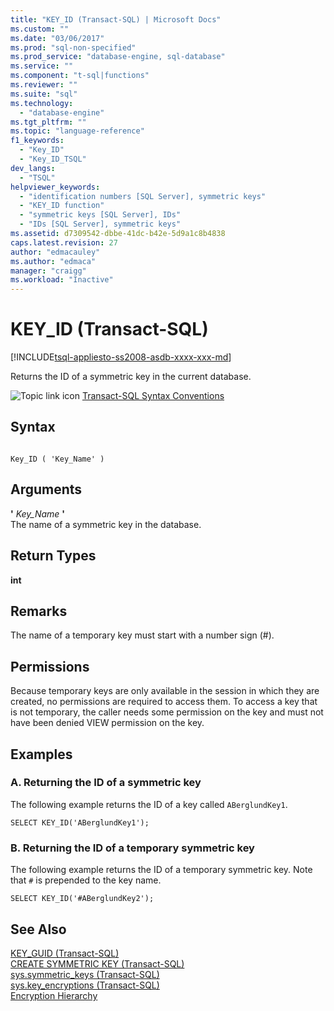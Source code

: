 ```yaml
---
title: "KEY_ID (Transact-SQL) | Microsoft Docs"
ms.custom: ""
ms.date: "03/06/2017"
ms.prod: "sql-non-specified"
ms.prod_service: "database-engine, sql-database"
ms.service: ""
ms.component: "t-sql|functions"
ms.reviewer: ""
ms.suite: "sql"
ms.technology: 
  - "database-engine"
ms.tgt_pltfrm: ""
ms.topic: "language-reference"
f1_keywords: 
  - "Key_ID"
  - "Key_ID_TSQL"
dev_langs: 
  - "TSQL"
helpviewer_keywords: 
  - "identification numbers [SQL Server], symmetric keys"
  - "KEY_ID function"
  - "symmetric keys [SQL Server], IDs"
  - "IDs [SQL Server], symmetric keys"
ms.assetid: d7309542-dbbe-41dc-b42e-5d9a1c8b4838
caps.latest.revision: 27
author: "edmacauley"
ms.author: "edmaca"
manager: "craigg"
ms.workload: "Inactive"
---
```

# KEY_ID (Transact-SQL)
[!INCLUDE[tsql-appliesto-ss2008-asdb-xxxx-xxx-md](../../includes/tsql-appliesto-ss2008-asdb-xxxx-xxx-md.md)]

  Returns the ID of a symmetric key in the current database.  
  
 ![Topic link icon](../../database-engine/configure-windows/media/topic-link.gif "Topic link icon") [Transact-SQL Syntax Conventions](../../t-sql/language-elements/transact-sql-syntax-conventions-transact-sql.md)  
  
## Syntax  
  
```  
  
Key_ID ( 'Key_Name' )  
```  
  
## Arguments  
 **'** *Key_Name* **'**  
 The name of a symmetric key in the database.  
  
## Return Types  
 **int**  
  
## Remarks  
 The name of a temporary key must start with a number sign (#).  
  
## Permissions  
 Because temporary keys are only available in the session in which they are created, no permissions are required to access them. To access a key that is not temporary, the caller needs some permission on the key and must not have been denied VIEW permission on the key.  
  
## Examples  
  
### A. Returning the ID of a symmetric key  
 The following example returns the ID of a key called `ABerglundKey1`.  
  
```  
SELECT KEY_ID('ABerglundKey1');  
```  
  
### B. Returning the ID of a temporary symmetric key  
 The following example returns the ID of a temporary symmetric key. Note that `#` is prepended to the key name.  
  
```  
SELECT KEY_ID('#ABerglundKey2');  
```  
  
## See Also  
 [KEY_GUID &#40;Transact-SQL&#41;](../../t-sql/functions/key-guid-transact-sql.md)   
 [CREATE SYMMETRIC KEY &#40;Transact-SQL&#41;](../../t-sql/statements/create-symmetric-key-transact-sql.md)   
 [sys.symmetric_keys &#40;Transact-SQL&#41;](../../relational-databases/system-catalog-views/sys-symmetric-keys-transact-sql.md)   
 [sys.key_encryptions &#40;Transact-SQL&#41;](../../relational-databases/system-catalog-views/sys-key-encryptions-transact-sql.md)   
 [Encryption Hierarchy](../../relational-databases/security/encryption/encryption-hierarchy.md)  
  
  
